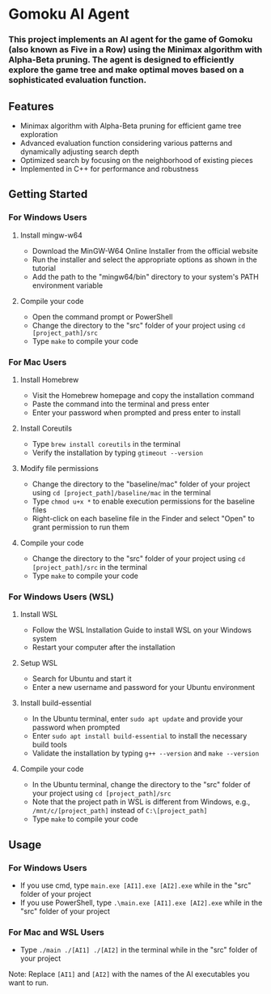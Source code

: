 # Gomoku AI Agent
### This project implements an AI agent for the game of Gomoku (also known as Five in a Row) using the Minimax algorithm with Alpha-Beta pruning. The agent is designed to efficiently explore the game tree and make optimal moves based on a sophisticated evaluation function.

## Features
- Minimax algorithm with Alpha-Beta pruning for efficient game tree exploration
- Advanced evaluation function considering various patterns and dynamically adjusting search depth
- Optimized search by focusing on the neighborhood of existing pieces
- Implemented in C++ for performance and robustness
## Getting Started

### For Windows Users

1. Install mingw-w64
   - Download the MinGW-W64 Online Installer from the official website
   - Run the installer and select the appropriate options as shown in the tutorial
   - Add the path to the "mingw64/bin" directory to your system's PATH environment variable

2. Compile your code
   - Open the command prompt or PowerShell
   - Change the directory to the "src" folder of your project using `cd [project_path]/src`
   - Type `make` to compile your code

### For Mac Users

1. Install Homebrew
   - Visit the Homebrew homepage and copy the installation command
   - Paste the command into the terminal and press enter
   - Enter your password when prompted and press enter to install

2. Install Coreutils
   - Type `brew install coreutils` in the terminal
   - Verify the installation by typing `gtimeout --version`

3. Modify file permissions
   - Change the directory to the "baseline/mac" folder of your project using `cd [project_path]/baseline/mac` in the terminal
   - Type `chmod u+x *` to enable execution permissions for the baseline files
   - Right-click on each baseline file in the Finder and select "Open" to grant permission to run them

4. Compile your code
   - Change the directory to the "src" folder of your project using `cd [project_path]/src` in the terminal
   - Type `make` to compile your code

### For Windows Users (WSL)

1. Install WSL
   - Follow the WSL Installation Guide to install WSL on your Windows system
   - Restart your computer after the installation

2. Setup WSL
   - Search for Ubuntu and start it
   - Enter a new username and password for your Ubuntu environment

3. Install build-essential
   - In the Ubuntu terminal, enter `sudo apt update` and provide your password when prompted
   - Enter `sudo apt install build-essential` to install the necessary build tools
   - Validate the installation by typing `g++ --version` and `make --version`

4. Compile your code
   - In the Ubuntu terminal, change the directory to the "src" folder of your project using `cd [project_path]/src`
   - Note that the project path in WSL is different from Windows, e.g., `/mnt/c/[project_path]` instead of `C:\[project_path]`
   - Type `make` to compile your code

## Usage

### For Windows Users

- If you use cmd, type `main.exe [AI1].exe [AI2].exe` while in the "src" folder of your project
- If you use PowerShell, type `.\main.exe [AI1].exe [AI2].exe` while in the "src" folder of your project

### For Mac and WSL Users

- Type `./main ./[AI1] ./[AI2]` in the terminal while in the "src" folder of your project

Note: Replace `[AI1]` and `[AI2]` with the names of the AI executables you want to run.
